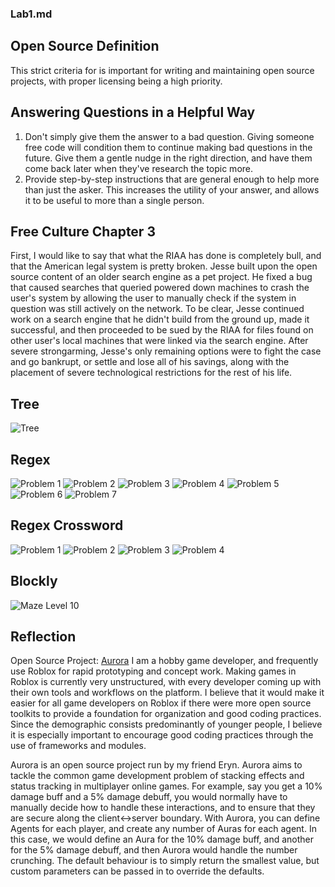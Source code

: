 ### Lab1.md

## Open Source Definition
This strict criteria for is important for writing and maintaining open source projects, with proper licensing being a high priority.

## Answering Questions in a Helpful Way
1. Don't simply give them the answer to a bad question. Giving someone free code will condition them to continue making bad questions in the future. Give them a gentle nudge in the right direction, and have them come back later when they've research the topic more.
2. Provide step-by-step instructions that are general enough to help more than just the asker. This increases the utility of your answer, and allows it to be useful to more than a single person.

## Free Culture Chapter 3
First, I would like to say that what the RIAA has done is completely bull, and that the American legal system is pretty broken. Jesse built upon the open source content of an older search engine as a pet project. He fixed a bug that caused searches that queried powered down machines to crash the user's system by allowing the user to manually check if the system in question was still actively on the network. To be clear, Jesse continued work on a search engine that he didn't build from the ground up, made it successful, and then proceeded to be sued by the RIAA for files found on other user's local machines that were linked via the search engine. After severe strongarming, Jesse's only remaining options were to fight the case and go bankrupt, or settle and lose all of his savings, along with the placement of severe technological restrictions for the rest of his life. 

## Tree
![Tree](images/Tree.png)

## Regex
![Problem 1](images/RegexOneP1.png)
![Problem 2](images/RegexOneP2.png)
![Problem 3](images/RegexOneP3.png)
![Problem 4](images/RegexOneP4.png)
![Problem 5](images/RegexOneP5.png)
![Problem 6](images/RegexOneP6.png)
![Problem 7](images/RegexOneP7.png)

## Regex Crossword
![Problem 1](images/CrosswordP1.png)
![Problem 2](images/CrosswordP2.png)
![Problem 3](images/CrosswordP3.png)
![Problem 4](images/CrosswordP4.png)

## Blockly
![Maze Level 10](images/BlocklyMaze10.png)

## Reflection
Open Source Project: [Aurora](https://github.com/evaera/Aurora)
I am a hobby game developer, and frequently use Roblox for rapid prototyping and concept work. Making games in Roblox is currently very unstructured, with every developer coming up with their own tools and workflows on the platform. I believe that it would make it easier for all game developers on Roblox if there were more open source toolkits to provide a foundation for organization and good coding practices. Since the demographic consists predominantly of younger people, I believe it is especially important to encourage good coding practices through the use of frameworks and modules. 

Aurora is an open source project run by my friend Eryn. Aurora aims to tackle the common game development problem of stacking effects and status tracking in multiplayer online games. For example, say you get a 10% damage buff and a 5% damage debuff, you would normally have to manually decide how to handle these interactions, and to ensure that they are secure along the client<->server boundary. With Aurora, you can define Agents for each player, and create any number of Auras for each agent. In this case, we would define an Aura for the 10% damage buff, and another for the 5% damage debuff, and then Aurora would handle the number crunching. The default behaviour is to simply return the smallest value, but custom parameters can be passed in to override the defaults. 